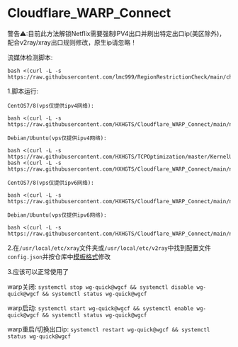# Cloudflare_WARP_Connect

警告⚠:目前此方法解锁Netflix需要强制IPV4出口并刷出特定出口ip(美区除外)，配合v2ray/xray出口规则修改，原生ip请忽略！

流媒体检测脚本:
```
bash <(curl -L -s https://raw.githubusercontent.com/lmc999/RegionRestrictionCheck/main/check.sh)
```

1.脚本运行:

`CentOS7/8(vps仅提供ipv4网络):`
```
bash <(curl -L -s https://raw.githubusercontent.com/HXHGTS/Cloudflare_WARP_Connect/main/netflix_support.sh)
```

`Debian/Ubuntu(vps仅提供ipv4网络):`
```
bash <(curl -L -s https://raw.githubusercontent.com/HXHGTS/TCPOptimization/master/KernelUpdate_debian10.sh)
bash <(curl -L -s https://raw.githubusercontent.com/HXHGTS/Cloudflare_WARP_Connect/main/netflix_support_debian.sh)
```

`CentOS7/8(vps仅提供ipv6网络):`
```
bash <(curl -L -s https://raw.githubusercontent.com/HXHGTS/Cloudflare_WARP_Connect/main/netflix_support_ipv6.sh)
```

`Debian/Ubuntu(vps仅提供ipv6网络):`
```
bash <(curl -L -s https://raw.githubusercontent.com/HXHGTS/Cloudflare_WARP_Connect/main/netflix_support_debian_ipv6.sh)
```

2.在`/usr/local/etc/xray`文件夹或`/usr/local/etc/v2ray`中找到配置文件`config.json`并按仓库中[模板格式](https://raw.githubusercontent.com/HXHGTS/Cloudflare_WARP_Connect/main/config.json)修改

3.应该可以正常使用了

warp关闭:
`systemctl stop wg-quick@wgcf && systemctl disable wg-quick@wgcf && systemctl status wg-quick@wgcf`

warp启动:
`systemctl start wg-quick@wgcf && systemctl enable wg-quick@wgcf && systemctl status wg-quick@wgcf`

warp重启/切换出口ip:
`systemctl restart wg-quick@wgcf && systemctl status wg-quick@wgcf`

